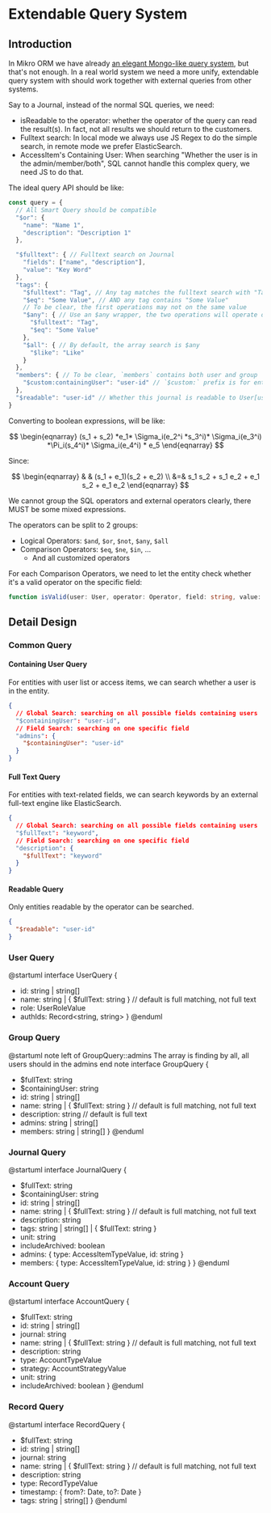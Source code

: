 # Extendable Query System

## Introduction

In Mikro ORM we have already [an elegant Mongo-like query system](https://mikro-orm.io/docs/query-conditions),
but that's not enough. In a real world system we need a more unify, extendable query system with should work together
with external queries from other systems.

Say to a Journal, instead of the normal SQL queries, we need:

* isReadable to the operator: whether the operator of the query can read the result(s). In fact, not all results we should
  return to the customers.
* Fulltext search: In local mode we always use JS Regex to do the simple search, in remote mode we prefer ElasticSearch.
* AccessItem's Containing User: When searching "Whether the user is in the admin/member/both", SQL cannot handle this
  complex query, we need JS to do that.

The ideal query API should be like:

```js
const query = {
  // All Smart Query should be compatible
  "$or": {
    "name": "Name 1",
    "description": "Description 1"
  },

  "$fulltext": { // Fulltext search on Journal
    "fields": ["name", "description"],
    "value": "Key Word"
  },
  "tags": {
    "$fulltext": "Tag", // Any tag matches the fulltext search with "Tag",
    "$eq": "Some Value", // AND any tag contains "Some Value"
    // To be clear, the first operations may not on the same value
    "$any": { // Use an $any wrapper, the two operations will operate on the same value 
      "$fulltext": "Tag",
      "$eq": "Some Value"
    },
    "$all": { // By default, the array search is $any
      "$like": "Like"
    }
  },
  "members": { // To be clear, `members` contains both user and group
    "$custom:containingUser": "user-id" // `$custom:` prefix is for entity-specific custom filter
  },
  "$readable": "user-id" // Whether this journal is readable to User[user-id]
}
```

Converting to boolean expressions, will be like:

$$
\begin{eqnarray}
(s_1 + s_2) *e_1* \Sigma_i(e_2^i *s_3^i)* \Sigma_i(e_3^i) *\Pi_i(s_4^i)* \Sigma_i(e_4^i) * e_5
\end{eqnarray}
$$

Since:

$$
\begin{eqnarray}
& & (s_1 + e_1)(s_2 + e_2) \\
&=& s_1 s_2 + s_1 e_2 + e_1 s_2 + e_1 e_2
\end{eqnarray}
$$

We cannot group the SQL operators and external operators clearly, there MUST be some mixed expressions.

The operators can be split to 2 groups:

* Logical Operators: `$and`, `$or`, `$not`, `$any`, `$all`
* Comparison Operators: `$eq`, `$ne`, `$in`, ...
  * And all customized operators

For each Comparison Operators, we need to let the entity check whether it's a valid operator on the specific field:

```typescript
function isValid(user: User, operator: Operator, field: string, value: any): boolean
```

## Detail Design

### Common Query

#### Containing User Query

For entities with user list or access items, we can search whether a user is in the entity.

```json
{
  // Global Search: searching on all possible fields containing users
  "$containingUser": "user-id",
  // Field Search: searching on one specific field
  "admins": {
    "$containingUser": "user-id"
  }
}
```

#### Full Text Query

For entities with text-related fields, we can search keywords by an external full-text engine like ElasticSearch.

```json
{
  // Global Search: searching on all possible fields containing users
  "$fullText": "keyword",
  // Field Search: searching on one specific field
  "description": {
    "$fullText": "keyword"
  }
}
```

#### Readable Query

Only entities readable by the operator can be searched.

```json
{
  "$readable": "user-id"
}
```

### User Query

<!-- markdownlint-disable -->
@startuml
interface UserQuery {
  + id: string | string[]
  + name: string | { $fullText: string } // default is full matching, not full text
  + role: UserRoleValue
  + authIds: Record<string, string>
}
@enduml
<!-- markdownlint-restore -->

### Group Query

<!-- markdownlint-disable -->
@startuml
note left of GroupQuery::admins
The array is finding by all, all users should in the admins
end note
interface GroupQuery {
  + $fullText: string
  + $containingUser: string
  + id: string | string[]
  + name: string | { $fullText: string } // default is full matching, not full text
  + description: string // default is full text
  + admins: string | string[]
  + members: string | string[]
}
@enduml
<!-- markdownlint-restore -->

### Journal Query

<!-- markdownlint-disable -->
@startuml
interface JournalQuery {
  + $fullText: string
  + $containingUser: string
  + id: string | string[]
  + name: string | { $fullText: string } // default is full matching, not full text
  + description: string
  + tags: string | string[] | { $fullText: string }
  + unit: string
  + includeArchived: boolean
  + admins: { type: AccessItemTypeValue, id: string }
  + members: { type: AccessItemTypeValue, id: string }
}
@enduml
<!-- markdownlint-restore -->

### Account Query

<!-- markdownlint-disable -->
@startuml
interface AccountQuery {
  + $fullText: string
  + id: string | string[]
  + journal: string
  + name: string | { $fullText: string } // default is full matching, not full text
  + description: string
  + type: AccountTypeValue
  + strategy: AccountStrategyValue
  + unit: string
  + includeArchived: boolean
}
@enduml
<!-- markdownlint-restore -->

### Record Query

<!-- markdownlint-disable -->
@startuml
interface RecordQuery {
  + $fullText: string
  + id: string | string[]
  + journal: string
  + name: string | { $fullText: string } // default is full matching, not full text
  + description: string
  + type: RecordTypeValue
  + timestamp: { from?: Date, to?: Date }
  + tags: string | string[]
}
@enduml
<!-- markdownlint-restore -->
